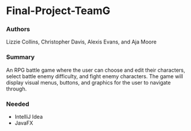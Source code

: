 # Final-Project-TeamG

### Authors
Lizzie Collins, Christopher Davis, Alexis Evans, and Aja Moore

### Summary
An RPG battle game where the user can choose and edit their characters, select battle enemy difficulty, and fight enemy characters. The game will display visual menus, buttons, and graphics for the user to navigate through. 

### Needed
- IntelliJ Idea
- JavaFX
